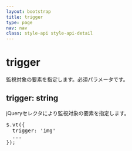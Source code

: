 ```yaml
---
layout: bootstrap
title: trigger
type: page
nav: nav
class: style-api style-api-detail
---
```


# trigger
監視対象の要素を指定します。必須パラメータです。

## trigger: string
jQueryセレクタにより監視対象の要素を指定します。

<pre class="sh brush: js;">
$.vt({
  trigger: 'img'
  ...
});
</pre>
